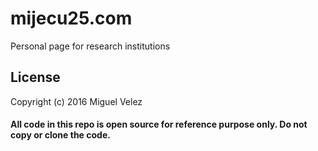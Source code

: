 # mijecu25.com
Personal page for research institutions

## License
 
Copyright (c) 2016 Miguel Velez

#### All code in this repo is open source for reference purpose only. **Do not copy or clone the code.**
